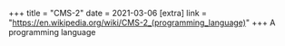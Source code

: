 +++
title = "CMS-2"
date = 2021-03-06
[extra]
link = "https://en.wikipedia.org/wiki/CMS-2_(programming_language)"
+++
A programming language

